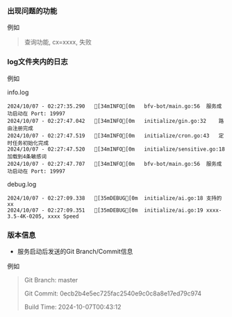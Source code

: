 ### 出现问题的功能

例如

> 查询功能, cx=xxxx, 失败

### log文件夹内的日志

例如

info.log

```
2024/10/07 - 02:27:35.290	[34mINFO[0m	bfv-bot/main.go:56	服务成功启动在 Port: 19997
2024/10/07 - 02:27:47.042	[34mINFO[0m	initialize/gin.go:32	路由注册完成
2024/10/07 - 02:27:47.519	[34mINFO[0m	initialize/cron.go:43	定时任务初始化完成
2024/10/07 - 02:27:47.520	[34mINFO[0m	initialize/sensitive.go:18	加载到4条敏感词
2024/10/07 - 02:27:47.707	[34mINFO[0m	bfv-bot/main.go:56	服务成功启动在 Port: 19997
```

debug.log

```
2024/10/07 - 02:27:09.338	[35mDEBUG[0m	initialize/ai.go:18	支持的xx
2024/10/07 - 02:27:09.351	[35mDEBUG[0m	initialize/ai.go:19	xxxx-3.5-4K-0205, xxxx Speed
```



### 版本信息

* 服务启动后发送的Git Branch/Commit信息

例如

> Git Branch: master
> 
> Git Commit: 0ecb2b4e5ec725fac2540e9c0c8a8e17ed79c974
> 
> Build Time: 2024-10-07T00:43:12